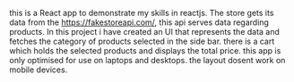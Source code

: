 this is a React app to demonstrate my skills in reactjs.
The store gets its data from the https://fakestoreapi.com/,  this api serves data regarding products.
In this project i have created an UI that represents the data and fetches the category of products selected in the side bar.
there is a cart which holds the selected products and displays the total price. 
this app is only optimised for use on laptops and desktops. the layout dosent work on mobile devices.
